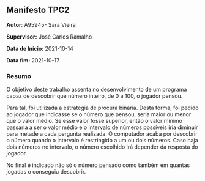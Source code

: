 ## Manifesto TPC2
**Autor**: A95945- Sara Vieira

**Supervisor:** José Carlos Ramalho

**Data de Início:** 2021-10-14    

**Data fim:** 2021-10-17

###  Resumo 
O objetivo deste trabalho assenta no desenvolvimento de um programa capaz de descobrir que número inteiro, de 0 a 100, o jogador pensou. 

Para tal, foi utilizada a estratégia de procura binária. Desta forma, foi pedido ao jogador que indicasse se o número que pensou, seria maior ou menor que o valor médio. Se esse valor fosse superior, então o valor mínimo passaria a ser o valor médio e o intervalo de números possíveis iria diminuir para metade a cada pergunta realizada. O computador acaba por descobrir o número quando o intervalo é restringido a um ou dois números. Caso haja dois números no intervalo, o número escolhido irá depender da resposta do jogador.

No final é indicado não só o número pensado como também em quantas jogadas o conseguiu descobrir.



```python

```
